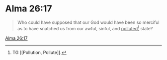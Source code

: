 # Alma 26:17

> Who could have supposed that our God would have been so merciful as to have snatched us from our awful, sinful, and <u>polluted</u>[^a] state?

[Alma 26:17](https://www.churchofjesuschrist.org/study/scriptures/bofm/alma/26?lang=eng&id=p17#p17)


[^a]: TG [[Pollution, Pollute]].
